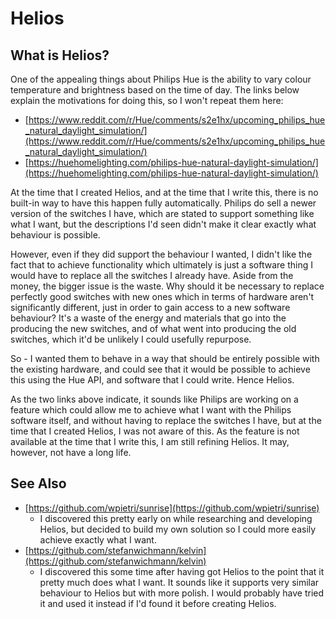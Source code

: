# Helios

## What is Helios?

One of the appealing things about Philips Hue is the ability to vary colour
temperature and brightness based on the time of day. The links below explain the
motivations for doing this, so I won't repeat them here:

* [https://www.reddit.com/r/Hue/comments/s2e1hx/upcoming_philips_hue_natural_daylight_simulation/](https://www.reddit.com/r/Hue/comments/s2e1hx/upcoming_philips_hue_natural_daylight_simulation/)
* [https://huehomelighting.com/philips-hue-natural-daylight-simulation/](https://huehomelighting.com/philips-hue-natural-daylight-simulation/)

At the time that I created Helios, and at the time that I write this, there is
no built-in way to have this happen fully automatically. Philips do sell a newer
version of the switches I have, which are stated to support something like what
I want, but the descriptions I'd seen didn't make it clear exactly what
behaviour is possible.

However, even if they did support the behaviour I wanted, I didn't like the fact
that to achieve functionality which ultimately is just a software thing I would
have to replace all the switches I already have. Aside from the money, the
bigger issue is the waste. Why should it be necessary to replace perfectly good
switches with new ones which in terms of hardware aren't significantly
different, just in order to gain access to a new software behaviour? It's a
waste of the energy and materials that go into the producing the new switches,
and of what went into producing the old switches, which it'd be unlikely I could
usefully repurpose.

So - I wanted them to behave in a way that should be entirely possible with the
existing hardware, and could see that it would be possible to achieve this using
the Hue API, and software that I could write. Hence Helios.

As the two links above indicate, it sounds like Philips are working on a feature
which could allow me to achieve what I want with the Philips software itself,
and without having to replace the switches I have, but at the time that I
created Helios, I was not aware of this. As the feature is not available at the
time that I write this, I am still refining Helios. It may, however, not have a
long life.

## See Also

* [https://github.com/wpietri/sunrise](https://github.com/wpietri/sunrise)
  * I discovered this pretty early on while researching and developing Helios,
    but decided to build my own solution so I could more easily achieve exactly
    what I want.
* [https://github.com/stefanwichmann/kelvin](https://github.com/stefanwichmann/kelvin)
  * I discovered this some time after having got Helios to the point that it
    pretty much does what I want. It sounds like it supports very similar
    behaviour to Helios but with more polish. I would probably have tried it and
    used it instead if I'd found it before creating Helios.